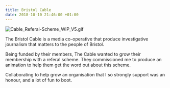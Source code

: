 ```yaml
---
title: Bristol Cable
date: 2018-10-10 21:46:00 +01:00
---
```


![Cable_Referal-Scheme_WIP_V5.gif](/uploads/Cable_Referal-Scheme_WIP_V5.gif)

The Bristol Cable is a media co-operative that produce investigative journalism that matters to the people of Bristol.

Being funded by their members, The Cable wanted to grow their membership with a referal scheme. They commissioned me to produce an animation to help them get the word out about this scheme.

Collaborating to help grow an organisation that I so strongly support was an honour, and a lot of fun to boot.